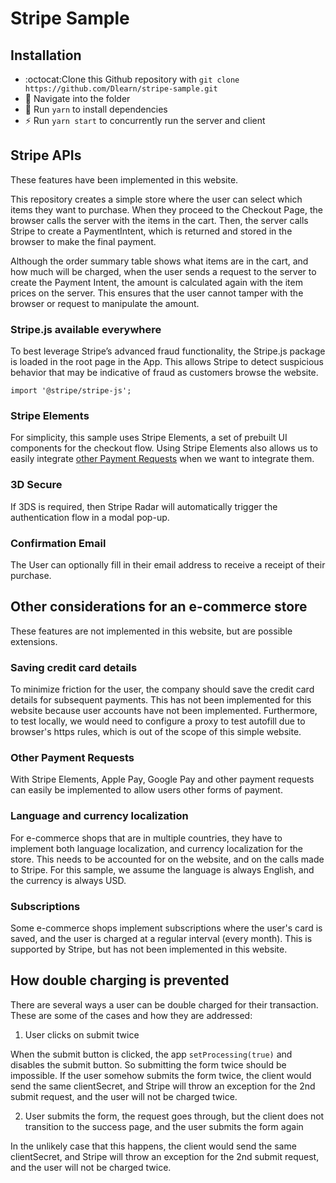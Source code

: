 # Stripe Sample

## Installation

- :octocat:Clone this Github repository with `git clone https://github.com/Dlearn/stripe-sample.git`
- 📂 Navigate into the folder
- 📝 Run `yarn` to install dependencies
- ⚡ Run `yarn start` to concurrently run the server and client

## Stripe APIs

These features have been implemented in this website.

This repository creates a simple store where the user can select which items they want to purchase. When they proceed to the Checkout Page, the browser calls the server with the items in the cart. Then, the server calls Stripe to create a PaymentIntent, which is returned and stored in the browser to make the final payment.

Although the order summary table shows what items are in the cart, and how much will be charged, when the user sends a request to the server to create the Payment Intent, the amount is calculated again with the item prices on the server. This ensures that the user cannot tamper with the browser or request to manipulate the amount.

### Stripe.js available everywhere

To best leverage Stripe’s advanced fraud functionality, the Stripe.js package is loaded in the root page in the App. This allows Stripe to detect suspicious behavior that may be indicative of fraud as customers browse the website.

`import '@stripe/stripe-js';`

### Stripe Elements

For simplicity, this sample uses Stripe Elements, a set of prebuilt UI components for the checkout flow. Using Stripe Elements also allows us to easily integrate [other Payment Requests](#other-payment-requests) when we want to integrate them.

### 3D Secure

If 3DS is required, then Stripe Radar will automatically trigger the authentication flow in a modal pop-up.

### Confirmation Email

The User can optionally fill in their email address to receive a receipt of their purchase.

## Other considerations for an e-commerce store

These features are not implemented in this website, but are possible extensions.

### Saving credit card details

To minimize friction for the user, the company should save the credit card details for subsequent payments. This has not been implemented for this website because user accounts have not been implemented. Furthermore, to test locally, we would need to configure a proxy to test autofill due to browser's https rules, which is out of the scope of this simple website.

### Other Payment Requests

With Stripe Elements, Apple Pay, Google Pay and other payment requests can easily be implemented to allow users other forms of payment.

### Language and currency localization

For e-commerce shops that are in multiple countries, they have to implement both language localization, and currency localization for the store. This needs to be accounted for on the website, and on the calls made to Stripe. For this sample, we assume the language is always English, and the currency is always USD.

### Subscriptions

Some e-commerce shops implement subscriptions where the user's card is saved, and the user is charged at a regular interval (every month). This is supported by Stripe, but has not been implemented in this website.

## How double charging is prevented

There are several ways a user can be double charged for their transaction. These are some of the cases and how they are addressed:

1. User clicks on submit twice

When the submit button is clicked, the app `setProcessing(true)` and disables the submit button. So submitting the form twice should be impossible. If the user somehow submits the form twice, the client would send the same clientSecret, and Stripe will throw an exception for the 2nd submit request, and the user will not be charged twice.

2. User submits the form, the request goes through, but the client does not transition to the success page, and the user submits the form again

In the unlikely case that this happens, the client would send the same clientSecret, and Stripe will throw an exception for the 2nd submit request, and the user will not be charged twice.
